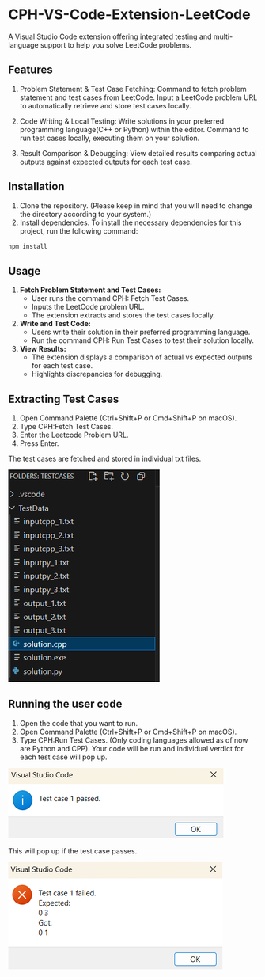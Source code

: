 # CPH-VS-Code-Extension-LeetCode

A Visual Studio Code extension offering integrated testing and multi-language support to help you solve LeetCode problems.

## Features

1) Problem Statement & Test Case Fetching:
  Command to fetch problem statement and test cases from LeetCode.
  Input a LeetCode problem URL to automatically retrieve and store test cases locally.

2) Code Writing & Local Testing:
  Write solutions in your preferred programming language(C++ or Python) within the editor.
  Command to run test cases locally, executing them on your solution.

3) Result Comparison & Debugging:
  View detailed results comparing actual outputs against expected outputs for each test case.

## Installation

1) Clone the repository.
(Please keep in mind that you will need to change the directory according to your system.)
2) Install dependencies.
To install the necessary dependencies for this project, run the following command:

```bash
npm install
```

## Usage

1. **Fetch Problem Statement and Test Cases:**
    - User runs the command CPH: Fetch Test Cases.
    - Inputs the LeetCode problem URL.
    - The extension extracts and stores the test cases locally.
2. **Write and Test Code:**
    - Users write their solution in their preferred programming language.
    - Run the command CPH: Run Test Cases to test their solution locally.
3. **View Results:**
    - The extension displays a comparison of actual vs expected outputs for each test case.
    - Highlights discrepancies for debugging.

## Extracting Test Cases

1. Open Command Palette (Ctrl+Shift+P or Cmd+Shift+P on macOS).
2. Type CPH:Fetch Test Cases.
3. Enter the Leetcode Problem URL.
4. Press Enter.

The test cases are fetched and stored in individual txt files.

![alt text](image-1.png)

## Running the user code

1. Open the code that you want to run.
2. Open Command Palette (Ctrl+Shift+P or Cmd+Shift+P on macOS).
3. Type CPH:Run Test Cases.
(Only coding languages allowed as of now are Python and CPP).
Your code will be run and individual verdict for each test case will pop up.

![alt text](image-2.png)

This will pop up if the test case passes.

![alt text](image-3.png)

